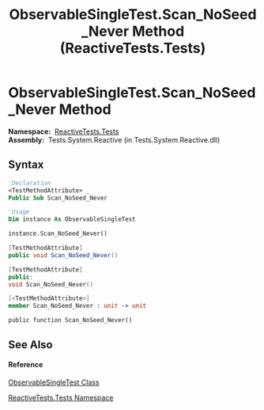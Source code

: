 ﻿---
title: ObservableSingleTest.Scan_NoSeed_Never Method  (ReactiveTests.Tests)
TOCTitle: Scan_NoSeed_Never Method
ms:assetid: M:ReactiveTests.Tests.ObservableSingleTest.Scan_NoSeed_Never
ms:mtpsurl: https://msdn.microsoft.com/en-us/library/reactivetests.tests.observablesingletest.scan_noseed_never(v=VS.103)
ms:contentKeyID: 36620641
ms.date: 06/28/2011
mtps_version: v=VS.103
f1_keywords:
- ReactiveTests.Tests.ObservableSingleTest.Scan_NoSeed_Never
dev_langs:
- CSharp
- JScript
- VB
- FSharp
- c++
---

# ObservableSingleTest.Scan\_NoSeed\_Never Method

**Namespace:**  [ReactiveTests.Tests](hh289046\(v=vs.103\).md)  
**Assembly:**  Tests.System.Reactive (in Tests.System.Reactive.dll)

## Syntax

``` vb
'Declaration
<TestMethodAttribute> _
Public Sub Scan_NoSeed_Never
```

``` vb
'Usage
Dim instance As ObservableSingleTest

instance.Scan_NoSeed_Never()
```

``` csharp
[TestMethodAttribute]
public void Scan_NoSeed_Never()
```

``` c++
[TestMethodAttribute]
public:
void Scan_NoSeed_Never()
```

``` fsharp
[<TestMethodAttribute>]
member Scan_NoSeed_Never : unit -> unit 
```

``` jscript
public function Scan_NoSeed_Never()
```

## See Also

#### Reference

[ObservableSingleTest Class](hh315143\(v=vs.103\).md)

[ReactiveTests.Tests Namespace](hh289046\(v=vs.103\).md)

